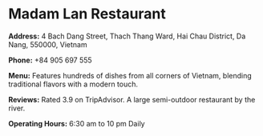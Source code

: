 # Madam Lan Restaurant

**Address:** 4 Bach Dang Street, Thach Thang Ward, Hai Chau District, Da Nang, 550000, Vietnam

**Phone:** +84 905 697 555

**Menu:** Features hundreds of dishes from all corners of Vietnam, blending traditional flavors with a modern touch.

**Reviews:** Rated 3.9 on TripAdvisor. A large semi-outdoor restaurant by the river.

**Operating Hours:** 6:30 am to 10 pm Daily